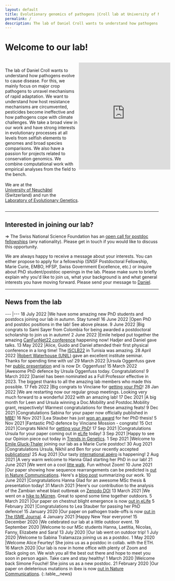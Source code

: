 ```yaml
---
layout: default
title: Evolutionary genomics of pathogens |Croll lab at University of Neuchatel
permalink: /
description: The lab of Daniel Croll wants to understand how pathogens evolve to cause disease on plants.
---
```


# Welcome to our lab!

<style>
 .grid {
  display: grid;
  grid-template-columns: 2fr 1fr;
 }
.col-1-2 {
}
.col-1-2:last-child {
}

@media (max-width: 600px) {
  .grid { grid-template-columns: repeat(1, 1fr); }
}
</style>

<div class="grid">
    <div class="col-1-2">
       <div class="content">
          <p>
          <br />          
          The lab of Daniel Croll wants to understand how pathogens evolve to cause disease. For this, we mainly focus on major crop pathogens to unravel mechanisms of rapid adaptation. We want to understand how host resistance mechanisms are circumvented, pesticides become ineffective and how pathogens cope with climate challenges. We take a broad view in our work and have strong interests in evolutionary processes at all levels from selfish elements to genomes and broad species comparisons. We also have a passion for projects related to conservation genomics. We combine computational work with empirical analyses from the field to the bench.
          <br />
          <br />
          We are at the
          <a style = " white-space:nowrap; " href="https://www.unine.ch">University of Neuchâtel</a>
          (Switzerland) and run the
          <a style = " white-space:nowrap; " href="https://www.unine.ch/evobot/lab_evol_genet.html">Laboratory of Evolutionary Genetics</a>.
          </p>
       </div>
    </div>
    <div class="col-1-2">
       <div class="content">
           <p align="center">
           <iframe style="width: 300px; height: 350px;" src="https://crolllab.github.io/twitter-embed/" width="300" height="150" frameBorder="0"></iframe>
           </p>
       </div>
    </div>
</div>


---  

## Interested in joining our lab?

=> The Swiss National Science Foundation has an [open call for postdoc fellowships](https://www.snf.ch/en/m1NtWp4nTELQixlu/funding/horizon-europe-swiss-postdoctoral-fellowships) (any nationality). Please get in touch if you would like to discuss this opportunity.

We are always happy to receive a message about your interests. You can either propose to apply for a fellowship (SNSF Postdoctoral Fellowship, Marie Curie, EMBO, HFSP, Swiss Government Excellence, etc.) or inquire about PhD student/postdoc openings in the lab. Please make sure to briefly explain why you'd like to join us, what your background is and what general interests you have moving forward. Please send your message to [Daniel](mailto:daniel.croll@unine.ch).

---  

## News from the lab  

---  |---
18 July 2022 |We have some amazing new PhD students and postdocs joining our lab in autumn. Stay tuned!
16 June 2022 |Open PhD and postdoc positions in the lab! See above please.
9 June 2022 |Big congrats to Sami Sayer from Colombia for being awarded a postdoctoral scholarship to join us in autumn!
2 June 2022 |Emile helped put together the amazing [CanFunNet22 conference](https://conferences.uwo.ca/canfunnet/) happening now! Hadjer and Daniel gave talks.
13 May 2022 |Alice, Guido and Daniel attended their first physical conference in a long time! The [ISCLB22](https://www.isclb2022.com) in Tunisia was amazing.
28 April 2022 |[Robert Waterhouse (UNIL)](https://rmwaterhouse.org) gave an excellent institute seminar. Thanks for spending time with us!
29 March 2022 |Ursula Oggenfuss gave her [public presentation](https://pathogen-genomics.org/blog/) and is now Dr. Oggenfuss!
15 March 2022 |Awesome PhD defence by Ursula Oggenfuss today. Congratulations!
9 March 2022 |Daniel has been nominated as a Full Professor effective in 2023. The biggest thanks to all the amazing lab members who made this possible.
17 Feb 2022 |Big congrats to Vinciane for [getting your PhD](https://pathogen-genomics.org/blog/)!
28 Jan 2022 |We are restarting now our regular group meetings. Looking very much forward to a wonderful 2022 with an amazing lab!
17 Dec 2021 |A big month for Leen and Ursula winning a Doc.Mobility and Postdoc.Mobility grant, respectively! Warmest congratulations for these amazing feats!
9 Dec 2021 |Congratulations Sabina for your paper now officially published in [MBE](https://doi.org/10.1093/molbev/msab323)!
16 Nov 2021 |Lea Stauber has just [won an award](https://pathogen-genomics.org/blog/) for her PhD thesis!
5 Nov 2021 |Fantastic PhD defence by Vinciane Mossion - congrats!
15 Oct 2021 |Congrats Nikhil for [getting your PhD](https://pathogen-genomics.org/blog/)!
17 Sep 2021 |Congratulations Ursula for your paper coming out in [eLife](https://doi.org/10.7554/eLife.69249) today!
3 Sep 2021 |Happy to see our Opinion piece out today in [Trends in Genetics](https://authors.elsevier.com/a/1dhDvcQbI-uqw).
1 Sep 2021 |Welcome to [Emile Gluck-Thaler](http://www.twitter.com/mycomile) joining our lab as a Marie Curie postdoc!
30 Aug 2021 |Congratulations Ursula, Nikhil and Ben for your recently accepted [publications](https://pathogen-genomics.org/publications/)!
25 Aug 2021 |Our tasty [international apéro](https://pathogen-genomics.org/blog/) is happening!
2 Aug 2021 |A very warm welcome to Hanna Glad starting her PhD in our lab!
21 June 2021 |We went on a cool [litte walk](https://pathogen-genomics.org/blog/). Fun without Zoom!
10 June 2021 |Our paper showing how sequence rearrangements can be predicted is [out in Nature Communications](https://doi.org/10.1038/s41467-021-23862-x).​ Here's a [blog post](https://natureecoevocommunity.nature.com/posts/predicting-sequence-evolution-through-machine-learning) summarizing our work.
10 June 2021 |Congratulations Hanna Glad for an awesome MSc thesis & presentation today!
31 March 2021 |Here's our contribution to the analysis of the Zambian wheat blast outbreak on [Zenodo DOI](https://doi.org/10.5281/zenodo.4655959)
13 March 2021 |We went on a [hike to Mürren](https://pathogen-genomics.org/blog/). Great to spend some time together outdoors.
5 March 2021 |Our paper on chestnut blight emergence is now [out in eLife](https://doi.org/10.7554/eLife.56279)
5 February 2021 |Congratulations to Lea Stauber for passing her PhD defence!
15 January 2020 |Our paper on pathogen trade-offs is now [out in The ISME Journal](https://doi.org/10.1038/s41396-020-00859-w).​
4 January 2021 |Happy New Year everyone!
15 December 2020 |We celebrated our lab at a little outdoor event.
19 September 2020 |Welcome to our MSc students Hanna, Laetitia, Nicolas, Fanny, Elizabete and Sara!
13 July 2020 |Our lab went on outdoor trip!
1 July 2020 |Welcome to Sabina Tralamazza joining us as a postdoc.
1 May 2020 |Welcome Alice Feurtey! She joins us as a postdoc in collab. with the ETH.
16 March 2020 |Our lab is now in home office with plenty of Zoom and Slack going on. We wish you all the best out there and hope to meet you soon in person again. Take care and stay healthy!
1 March 2020 |Welcome back Simone Fouché! She joins us as a new postdoc.
21 February 2020 |Our paper on deleterious mutations in ibex is now [out in Nature Communications](https://doi.org/10.1038/s41467-020-14803-1).​
{:.table__news}
